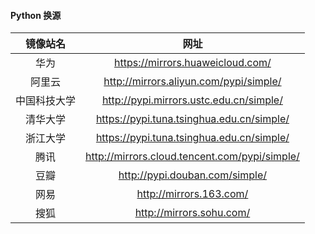 #### Python 换源

|   镜像站名   |                     网址                      |
| :----------: | :-------------------------------------------: |
|     华为     |       https://mirrors.huaweicloud.com/        |
|    阿里云    |    http://mirrors.aliyun.com/pypi/simple/     |
| 中国科技大学 |    http://pypi.mirrors.ustc.edu.cn/simple/    |
|   清华大学   |   https://pypi.tuna.tsinghua.edu.cn/simple/   |
|   浙江大学   |   https://pypi.tuna.tsinghua.edu.cn/simple/   |
|     腾讯     | http://mirrors.cloud.tencent.com/pypi/simple/ |
|     豆瓣     |        http://pypi.douban.com/simple/         |
|     网易     |            http://mirrors.163.com/            |
|     搜狐     |           http://mirrors.sohu.com/            |